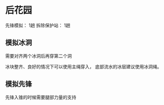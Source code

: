 # 后花园

先锋模拟： 1趟
拆除保护站： 1趟

## 模拟冰洞

需要对齐两个冰洞后再穿第二个洞

冰块整齐、良好的情况下可以使用主绳穿入，
底部流水的冰层建议使用冰洞绳。

## 模拟先锋

先锋入锥的时候需要腿部力量的支持
